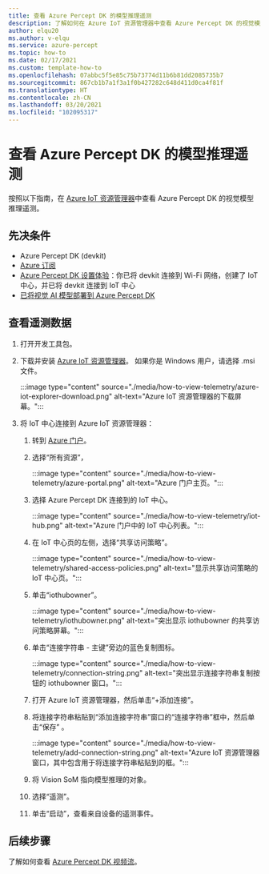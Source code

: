 ```yaml
---
title: 查看 Azure Percept DK 的模型推理遥测
description: 了解如何在 Azure IoT 资源管理器中查看 Azure Percept DK 的视觉模型推理遥测
author: elqu20
ms.author: v-elqu
ms.service: azure-percept
ms.topic: how-to
ms.date: 02/17/2021
ms.custom: template-how-to
ms.openlocfilehash: 07abbc5f5e85c75b73774d11b6b81dd2085735b7
ms.sourcegitcommit: 867cb1b7a1f3a1f0b427282c648d411d0ca4f81f
ms.translationtype: HT
ms.contentlocale: zh-CN
ms.lasthandoff: 03/20/2021
ms.locfileid: "102095317"
---
```

# <a name="view-your-azure-percept-dks-model-inference-telemetry"></a>查看 Azure Percept DK 的模型推理遥测

按照以下指南，在 [Azure IoT 资源管理器](https://github.com/Azure/azure-iot-explorer/releases)中查看 Azure Percept DK 的视觉模型推理遥测。

## <a name="prerequisites"></a>先决条件

- Azure Percept DK (devkit)
- [Azure 订阅](https://azure.microsoft.com/free/)
- [Azure Percept DK 设置体验](./quickstart-percept-dk-set-up.md)：你已将 devkit 连接到 Wi-Fi 网络，创建了 IoT 中心，并已将 devkit 连接到 IoT 中心
- [已将视觉 AI 模型部署到 Azure Percept DK](./how-to-deploy-model.md)

## <a name="view-telemetry"></a>查看遥测数据

1. 打开开发工具包。

1. 下载并安装 [Azure IoT 资源管理器](https://github.com/Azure/azure-iot-explorer/releases)。 如果你是 Windows 用户，请选择 .msi 文件。

    :::image type="content" source="./media/how-to-view-telemetry/azure-iot-explorer-download.png" alt-text="Azure IoT 资源管理器的下载屏幕。":::

1. 将 IoT 中心连接到 Azure IoT 资源管理器：

    1. 转到 [Azure 门户](https://portal.azure.com)。

    1. 选择“所有资源”，

        :::image type="content" source="./media/how-to-view-telemetry/azure-portal.png" alt-text="Azure 门户主页。":::

    1. 选择 Azure Percept DK 连接到的 IoT 中心。

        :::image type="content" source="./media/how-to-view-telemetry/iot-hub.png" alt-text="Azure 门户中的 IoT 中心列表。":::

    1. 在 IoT 中心页的左侧，选择“共享访问策略”。

        :::image type="content" source="./media/how-to-view-telemetry/shared-access-policies.png" alt-text="显示共享访问策略的 IoT 中心页。":::

    1. 单击“iothubowner”。

        :::image type="content" source="./media/how-to-view-telemetry/iothubowner.png" alt-text="突出显示 iothubowner 的共享访问策略屏幕。":::

    1. 单击“连接字符串 - 主键”旁边的蓝色复制图标。

        :::image type="content" source="./media/how-to-view-telemetry/connection-string.png" alt-text="突出显示连接字符串复制按钮的 iothubowner 窗口。":::

    1. 打开 Azure IoT 资源管理器，然后单击“+添加连接”。

    1. 将连接字符串粘贴到“添加连接字符串”窗口的“连接字符串”框中，然后单击“保存”  。

        :::image type="content" source="./media/how-to-view-telemetry/add-connection-string.png" alt-text="Azure IoT 资源管理器窗口，其中包含用于将连接字符串粘贴到的框。":::

    1. 将 Vision SoM 指向模型推理的对象。

    1. 选择“遥测”。

    1. 单击“启动”，查看来自设备的遥测事件。

## <a name="next-steps"></a>后续步骤
了解如何查看 [Azure Percept DK 视频流](./how-to-view-video-stream.md)。